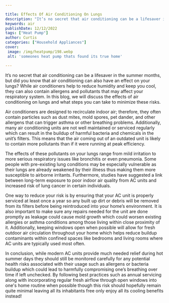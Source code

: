 ```yaml
---

title: Effects Of Air Conditioning On Lungs
description: "It’s no secret that air conditioning can be a lifesaver in the summer months, but did you know that air conditioning can also have...take a moment to check it out "
keywords: air
publishDate: 12/12/2022
tags: ["Heat Pump"]
author: Curtis
categories: ["Household Appliances"]
cover: 
 image: /img/heatpump/198.webp
 alt: 'someones heat pump thats found its true home'

---
```


It’s no secret that air conditioning can be a lifesaver in the summer months, but did you know that air conditioning can also have an effect on your lungs? While air conditioners help to reduce humidity and keep you cool, they can also contain allergens and pollutants that may affect your respiratory system. In this blog, we will discuss the effects of air conditioning on lungs and what steps you can take to minimize these risks. 

Air conditioners are designed to recirculate indoor air; therefore, they often contain particles such as dust mites, mold spores, pet dander, and other allergens that can trigger asthma or other breathing problems. Additionally, many air conditioning units are not well maintained or serviced regularly which can result in the buildup of harmful bacteria and chemicals in the unit’s filters. This means that the air coming out of an outdated unit is likely to contain more pollutants than if it were running at peak efficiency. 

The effects of these pollutants on your lungs range from mild irritation to more serious respiratory issues like bronchitis or even pneumonia. Some people with pre-existing lung conditions may be especially vulnerable as their lungs are already weakened by their illness thus making them more susceptible to airborne irritants. Furthermore, studies have suggested a link between long-term exposure to poor indoor air quality from AC units and increased risk of lung cancer in certain individuals. 

One way to reduce your risk is by ensuring that your AC unit is properly serviced at least once a year so any built up dirt or debris will be removed from its filters before being reintroduced into your home’s environment. It is also important to make sure any repairs needed for the unit are done promptly as leakage could cause mold growth which could worsen existing allergies or asthma conditions among those living within close proximity of it. Additionally, keeping windows open when possible will allow for fresh outdoor air circulation throughout your home which helps reduce buildup contaminants within confined spaces like bedrooms and living rooms where AC units are typically used most often. 

In conclusion, while modern AC units provide much needed relief during hot summer days they should still be monitored carefully for any potential health risks associated with their usage such as allergens or bacteria buildup which could lead to harmfully compromising one’s breathing over time if left unchecked. By following best practices such as annual servicing along with incorporating regular fresh airflow through open windows into one's home routine when possible though this risk should hopefully remain quite minimal leaving all its inhabitants free only enjoy all its cooling benefits instead!
